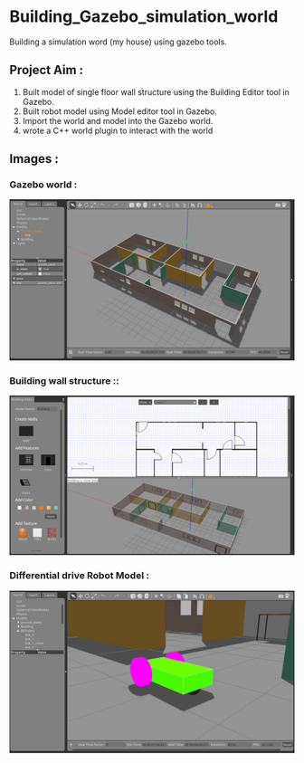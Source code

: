 # Building_Gazebo_simulation_world
Building a simulation word (my house) using gazebo tools.

## Project Aim :
1. Built model of single floor wall structure using the Building Editor tool in Gazebo.
2. Built robot model using Model editor tool in Gazebo.
3. Import the world and model into the Gazebo world.
4. wrote a C++ world plugin to interact with the world

## Images :
### Gazebo world :
![](images/gazebo%20world.png)

### Building wall structure ::
![](images/Building%20editor.png)


### Differential drive Robot Model :
![](images/robot%20model.png)

